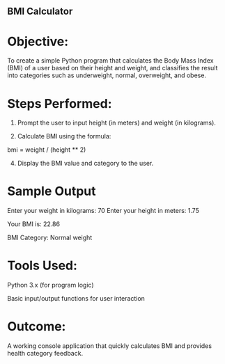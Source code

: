 ## BMI Calculator

# Objective:
To create a simple Python program that calculates the Body Mass Index (BMI) of a user based on their height and weight, and classifies the result into categories such as underweight, normal, overweight, and obese.

# Steps Performed:

1. Prompt the user to input height (in meters) and weight (in kilograms).


2. Calculate BMI using the formula:



bmi = weight / (height ** 2)

4. Display the BMI value and category to the user.


# Sample Output 

Enter your weight in kilograms: 70
Enter your height in meters: 1.75

Your BMI is: 22.86

BMI Category: Normal weight


# Tools Used:

Python 3.x (for program logic)

Basic input/output functions for user interaction


# Outcome:
A working console application that quickly calculates BMI and provides health category feedback.
